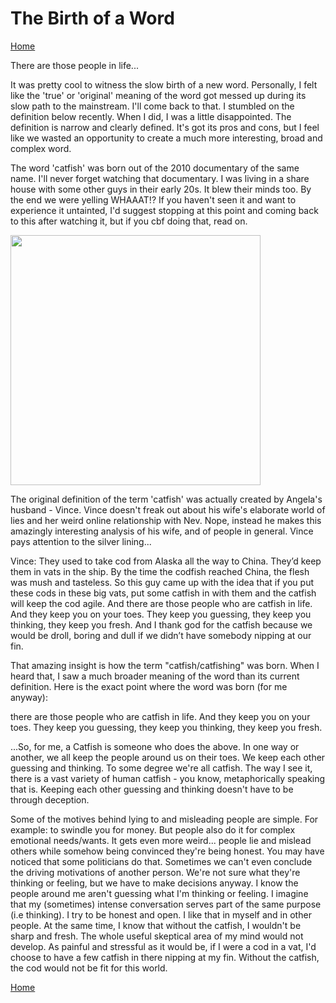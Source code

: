 # The Birth of a Word
[Home](../../index.md)

There are those people in life...

It was pretty cool to witness the slow birth of a new word. Personally, I felt like the 'true' or 'original' meaning of the word got messed up during its slow path to the mainstream. I'll come back to that. I stumbled on the definition below recently. When I did, I was a little disappointed. The definition is narrow and clearly defined. It's got its pros and cons, but I feel like we wasted an opportunity to create a much more interesting, broad and complex word.

The word 'catfish' was born out of the 2010 documentary of the same name. I'll never forget watching that documentary. I was living in a share house with some other guys in their early 20s. It blew their minds too. By the end we were yelling WHAAAT!? If you haven't seen it and want to experience it untainted, I'd suggest stopping at this point and coming back to this after watching it, but if you cbf doing that, read on.

<p align="left">
<img src="vince.jpg" width="400">
</p>

The original definition of the term 'catfish' was actually created by Angela's husband - Vince. Vince doesn't freak out about his wife's elaborate world of lies and her weird online relationship with Nev. Nope, instead he makes this amazingly interesting analysis of his wife, and of people in general. Vince pays attention to the silver lining...

Vince:
They used to take cod from Alaska all the way to China. They’d keep them in vats in the ship. By the time the codfish reached China, the flesh was mush and tasteless. So this guy came up with the idea that if you put these cods in these big vats, put some catfish in with them and the catfish will keep the cod agile. And there are those people who are catfish in life. And they keep you on your toes. They keep you guessing, they keep you thinking, they keep you fresh. And I thank god for the catfish because we would be droll, boring and dull if we didn’t have somebody nipping at our fin.

That amazing insight is how the term "catfish/catfishing" was born. When I heard that, I saw a much broader meaning of the word than its current definition. Here is the exact point where the word was born (for me anyway):

there are those people who are catfish in life. And they keep you on your toes. They keep you guessing, they keep you thinking, they keep you fresh. 

...So, for me, a Catfish is someone who does the above. In one way or another, we all keep the people around us on their toes. We keep each other guessing and thinking. To some degree we're all catfish. The way I see it, there is a vast variety of human catfish - you know, metaphorically speaking that is. Keeping each other guessing and thinking doesn't have to be through deception.

Some of the motives behind lying to and misleading people are simple. For example: to swindle you for money. But people also do it for complex emotional needs/wants. It gets even more weird... people lie and mislead others while somehow being convinced they're being honest. You may have noticed that some politicians do that. Sometimes we can't even conclude the driving motivations of another person. We're not sure what they're thinking or feeling, but we have to make decisions anyway. I know the people around me aren't guessing what I'm thinking or feeling. I imagine that my (sometimes) intense conversation serves part of the same purpose (i.e thinking).  I try to be honest and open. I like that in myself and in other people. At the same time, I know that without the catfish, I wouldn't be sharp and fresh. The whole useful skeptical area of my mind would not develop. As painful and stressful as it would be, if I were a cod in a vat, I'd choose to have a few catfish in there nipping at my fin. Without the catfish, the cod would not be fit for this world.

[Home](../../index.md)